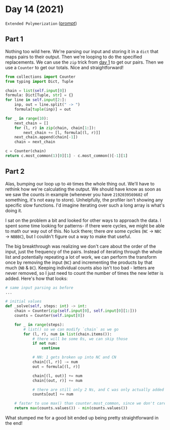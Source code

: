 # Day 14 (2021)

`Extended Polymerization` ([prompt](https://adventofcode.com/2021/day/14))

## Part 1

Nothing too wild here. We're parsing our input and storing it in a `dict` that maps pairs to their output. Then we're looping to do the specified replacements. We can use the `zip` trick from [day 1](https://github.com/xavdid/advent-of-code/tree/main/solutions/2021/day_1) to get our pairs. Then we use a `Counter` to get our totals. Nice and straightforward!

```py
from collections import Counter
from typing import Dict, Tuple

chain = list(self.input[0])
formula: Dict[Tuple, str] = {}
for line in self.input[2:]:
    inp, out = line.split(" -> ")
    formula[tuple(inp)] = out

for _ in range(10):
    next_chain = []
    for (l, r) in zip(chain, chain[1:]):
        next_chain += [l, formula[(l, r)]]
    next_chain.append(chain[-1])
    chain = next_chain

c = Counter(chain)
return c.most_common(1)[0][1] - c.most_common()[-1][1]
```

## Part 2

Alas, bumping our loop up to `40` times the whole thing out. We'll have to rethink how we're calculating the output. We should have know as soon as we saw the counts in example (whenever you have `2192039569602` of something, it's not easy to store). Unhelpfully, the profiler isn't showing any specific slow functions. I'd imagine iterating over such a long array is what's doing it.

I sat on the problem a bit and looked for other ways to approach the data. I spent some time looking for patterns- if there were cycles, we might be able to math our way out of this. No luck there; there _are_ some cycles (`NC` -> `NBC` -> `NBBBC`), but I couldn't figure out a way to make that useful.

The big breakthrough was realizing we don't care about the order of the input, just the frequency of the pairs. Instead of iterating through the whole list and potentially repeating a lot of work, we can perform the transform once by removing the input (`NC`) and incrementing the products by that much (`NB` & `BC`). Keeping individual counts also isn't too bad - letters are never removed, so I just need to count the number of times the new letter is added. Here's how that looks:

```py
# same input parsing as before
...

# initial values
def _solve(self, steps: int) -> int:
    chain = Counter(zip(self.input[0], self.input[0][1:]))
    counts = Counter(self.input[0])

    for _ in range(steps):
        # list() so we can modify `chain` as we go
        for (l, r), num in list(chain.items()):
            # there will be some 0s, we can skip those
            if not num:
                continue

            # NN: 1 gets broken up into NC and CN
            chain[(l, r)] -= num
            out = formula[(l, r)]

            chain[(l, out)] += num
            chain[(out, r)] += num

            # there are still only 2 Ns, and C was only actually added once (even though it appears in two pairs)
            counts[out] += num

    # faster to use max() than counter.most_common, since we don't care about the rest of the values being sorted
    return max(counts.values()) - min(counts.values())
```

What stumped me for a good bit ended up being pretty straightforward in the end!
